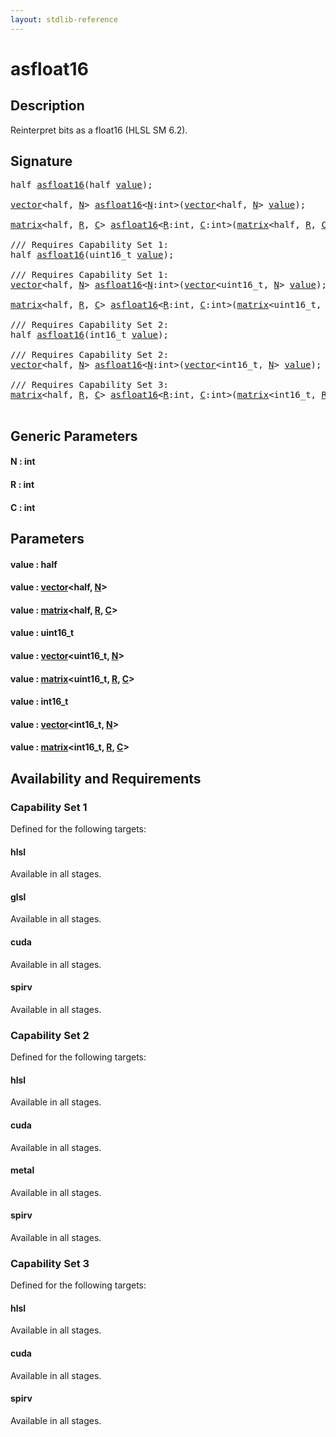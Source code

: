 ```yaml
---
layout: stdlib-reference
---
```


# asfloat16

## Description

Reinterpret bits as a float16 (HLSL SM 6.2).




## Signature 

<pre>
<span class="code_keyword">half</span> <a href="asfloat16.html">asfloat16</a>(<span class="code_keyword">half</span> <a href="asfloat16.html#decl-value" class="code_param">value</a>);

<a href="../types/vector/index.html" class="code_type">vector</a>&lt;<span class="code_keyword">half</span>, <a href="asfloat16.html#decl-N" class="code_var">N</a>&gt; <a href="asfloat16.html">asfloat16</a>&lt;<a href="asfloat16.html#decl-N" class="code_var">N</a>:<span class="code_keyword">int</span>&gt;(<a href="../types/vector/index.html" class="code_type">vector</a>&lt;<span class="code_keyword">half</span>, <a href="asfloat16.html#decl-N" class="code_var">N</a>&gt; <a href="asfloat16.html#decl-value" class="code_param">value</a>);

<a href="../types/matrix/index.html" class="code_type">matrix</a>&lt;<span class="code_keyword">half</span>, <a href="asfloat16.html#decl-R" class="code_var">R</a>, <a href="asfloat16.html#decl-C" class="code_var">C</a>&gt; <a href="asfloat16.html">asfloat16</a>&lt;<a href="asfloat16.html#decl-R" class="code_var">R</a>:<span class="code_keyword">int</span>, <a href="asfloat16.html#decl-C" class="code_var">C</a>:<span class="code_keyword">int</span>&gt;(<a href="../types/matrix/index.html" class="code_type">matrix</a>&lt;<span class="code_keyword">half</span>, <a href="asfloat16.html#decl-R" class="code_var">R</a>, <a href="asfloat16.html#decl-C" class="code_var">C</a>&gt; <a href="asfloat16.html#decl-value" class="code_param">value</a>);

/// Requires Capability Set 1:
<span class="code_keyword">half</span> <a href="asfloat16.html">asfloat16</a>(uint16_t <a href="asfloat16.html#decl-value" class="code_param">value</a>);

/// Requires Capability Set 1:
<a href="../types/vector/index.html" class="code_type">vector</a>&lt;<span class="code_keyword">half</span>, <a href="asfloat16.html#decl-N" class="code_var">N</a>&gt; <a href="asfloat16.html">asfloat16</a>&lt;<a href="asfloat16.html#decl-N" class="code_var">N</a>:<span class="code_keyword">int</span>&gt;(<a href="../types/vector/index.html" class="code_type">vector</a>&lt;uint16_t, <a href="asfloat16.html#decl-N" class="code_var">N</a>&gt; <a href="asfloat16.html#decl-value" class="code_param">value</a>);

<a href="../types/matrix/index.html" class="code_type">matrix</a>&lt;<span class="code_keyword">half</span>, <a href="asfloat16.html#decl-R" class="code_var">R</a>, <a href="asfloat16.html#decl-C" class="code_var">C</a>&gt; <a href="asfloat16.html">asfloat16</a>&lt;<a href="asfloat16.html#decl-R" class="code_var">R</a>:<span class="code_keyword">int</span>, <a href="asfloat16.html#decl-C" class="code_var">C</a>:<span class="code_keyword">int</span>&gt;(<a href="../types/matrix/index.html" class="code_type">matrix</a>&lt;uint16_t, <a href="asfloat16.html#decl-R" class="code_var">R</a>, <a href="asfloat16.html#decl-C" class="code_var">C</a>&gt; <a href="asfloat16.html#decl-value" class="code_param">value</a>);

/// Requires Capability Set 2:
<span class="code_keyword">half</span> <a href="asfloat16.html">asfloat16</a>(int16_t <a href="asfloat16.html#decl-value" class="code_param">value</a>);

/// Requires Capability Set 2:
<a href="../types/vector/index.html" class="code_type">vector</a>&lt;<span class="code_keyword">half</span>, <a href="asfloat16.html#decl-N" class="code_var">N</a>&gt; <a href="asfloat16.html">asfloat16</a>&lt;<a href="asfloat16.html#decl-N" class="code_var">N</a>:<span class="code_keyword">int</span>&gt;(<a href="../types/vector/index.html" class="code_type">vector</a>&lt;int16_t, <a href="asfloat16.html#decl-N" class="code_var">N</a>&gt; <a href="asfloat16.html#decl-value" class="code_param">value</a>);

/// Requires Capability Set 3:
<a href="../types/matrix/index.html" class="code_type">matrix</a>&lt;<span class="code_keyword">half</span>, <a href="asfloat16.html#decl-R" class="code_var">R</a>, <a href="asfloat16.html#decl-C" class="code_var">C</a>&gt; <a href="asfloat16.html">asfloat16</a>&lt;<a href="asfloat16.html#decl-R" class="code_var">R</a>:<span class="code_keyword">int</span>, <a href="asfloat16.html#decl-C" class="code_var">C</a>:<span class="code_keyword">int</span>&gt;(<a href="../types/matrix/index.html" class="code_type">matrix</a>&lt;int16_t, <a href="asfloat16.html#decl-R" class="code_var">R</a>, <a href="asfloat16.html#decl-C" class="code_var">C</a>&gt; <a href="asfloat16.html#decl-value" class="code_param">value</a>);

</pre>

## Generic Parameters

####  <a id="decl-N"></a>N  : int
####  <a id="decl-R"></a>R  : int
####  <a id="decl-C"></a>C  : int

## Parameters

####  <a id="decl-value"></a>value  : half
####  <a id="decl-value"></a>value  : [vector](../types/vector/index.html)\<half, [N](../types/vector/index.html#decl-N)\>
####  <a id="decl-value"></a>value  : [matrix](../types/matrix/index.html)\<half, [R](../types/matrix/index.html#decl-R), [C](../types/matrix/index.html#decl-C)\>
####  <a id="decl-value"></a>value  : uint16\_t
####  <a id="decl-value"></a>value  : [vector](../types/vector/index.html)\<uint16\_t, [N](../types/vector/index.html#decl-N)\>
####  <a id="decl-value"></a>value  : [matrix](../types/matrix/index.html)\<uint16\_t, [R](../types/matrix/index.html#decl-R), [C](../types/matrix/index.html#decl-C)\>
####  <a id="decl-value"></a>value  : int16\_t
####  <a id="decl-value"></a>value  : [vector](../types/vector/index.html)\<int16\_t, [N](../types/vector/index.html#decl-N)\>
####  <a id="decl-value"></a>value  : [matrix](../types/matrix/index.html)\<int16\_t, [R](../types/matrix/index.html#decl-R), [C](../types/matrix/index.html#decl-C)\>

## Availability and Requirements

### Capability Set 1

Defined for the following targets:

#### hlsl
Available in all stages.

#### glsl
Available in all stages.

#### cuda
Available in all stages.

#### spirv
Available in all stages.


### Capability Set 2

Defined for the following targets:

#### hlsl
Available in all stages.

#### cuda
Available in all stages.

#### metal
Available in all stages.

#### spirv
Available in all stages.


### Capability Set 3

Defined for the following targets:

#### hlsl
Available in all stages.

#### cuda
Available in all stages.

#### spirv
Available in all stages.



